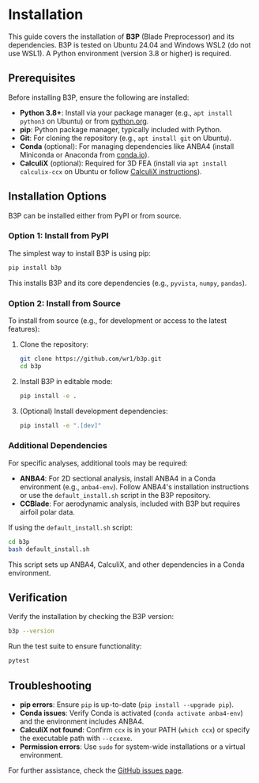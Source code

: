 # Installation

This guide covers the installation of **B3P** (Blade Preprocessor) and its dependencies. B3P is tested on Ubuntu 24.04 and Windows WSL2 (do not use WSL1). A Python environment (version 3.8 or higher) is required.

## Prerequisites

Before installing B3P, ensure the following are installed:

   - **Python 3.8+**: Install via your package manager (e.g., `apt install python3` on Ubuntu) or from [python.org](https://www.python.org).
   - **pip**: Python package manager, typically included with Python.
   - **Git**: For cloning the repository (e.g., `apt install git` on Ubuntu).
   - **Conda** (optional): For managing dependencies like ANBA4 (install Miniconda or Anaconda from [conda.io](https://conda.io)).
   - **CalculiX** (optional): Required for 3D FEA (install via `apt install calculix-ccx` on Ubuntu or follow [CalculiX instructions](http://www.calculix.de)).

## Installation Options

B3P can be installed either from PyPI or from source.

### Option 1: Install from PyPI

The simplest way to install B3P is using pip:

```bash
pip install b3p
```

This installs B3P and its core dependencies (e.g., `pyvista`, `numpy`, `pandas`).

### Option 2: Install from Source

To install from source (e.g., for development or access to the latest features):

1. Clone the repository:
   ```bash
   git clone https://github.com/wr1/b3p.git
   cd b3p
   ```

2. Install B3P in editable mode:
   ```bash
   pip install -e .
   ```

3. (Optional) Install development dependencies:
   ```bash
   pip install -e ".[dev]"
   ```

### Additional Dependencies

For specific analyses, additional tools may be required:

- **ANBA4**: For 2D sectional analysis, install ANBA4 in a Conda environment (e.g., `anba4-env`). Follow ANBA4's installation instructions or use the `default_install.sh` script in the B3P repository.
- **CCBlade**: For aerodynamic analysis, included with B3P but requires airfoil polar data.

If using the `default_install.sh` script:

```bash
cd b3p
bash default_install.sh
```

This script sets up ANBA4, CalculiX, and other dependencies in a Conda environment.

## Verification

Verify the installation by checking the B3P version:

```bash
b3p --version
```

Run the test suite to ensure functionality:

```bash
pytest
```

## Troubleshooting

- **pip errors**: Ensure `pip` is up-to-date (`pip install --upgrade pip`).
- **Conda issues**: Verify Conda is activated (`conda activate anba4-env`) and the environment includes ANBA4.
- **CalculiX not found**: Confirm `ccx` is in your PATH (`which ccx`) or specify the executable path with `--ccxexe`.
- **Permission errors**: Use `sudo` for system-wide installations or a virtual environment.

For further assistance, check the [GitHub issues page](https://github.com/wr1/b3p/issues).


